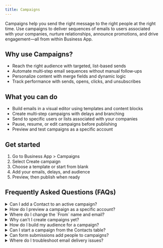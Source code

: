 ```yaml
---
title: Campaigns
---
```


Campaigns help you send the right message to the right people at the right time. Use campaigns to deliver sequences of emails to users associated with your companies, nurture relationships, announce promotions, and drive engagement—all from within Business App.

## Why use Campaigns?

- Reach the right audience with targeted, list-based sends
- Automate multi‑step email sequences without manual follow‑ups
- Personalize content with merge fields and dynamic logic
- Track performance with sends, opens, clicks, and unsubscribes

## What you can do

- Build emails in a visual editor using templates and content blocks
- Create multi‑step campaigns with delays and branching
- Send to specific users or lists associated with your companies
- Pause, resume, or edit campaigns before publishing
- Preview and test campaigns as a specific account

## Get started

1. Go to Business App > Campaigns
2. Select Create campaign
3. Choose a template or start from blank
4. Add your emails, delays, and audience
5. Preview, then publish when ready

## Frequently Asked Questions (FAQs)

<details>
<summary>Can I add a Contact to an active campaign?</summary>

Yes. You can add eligible contacts or lists to an active campaign. New recipients will start from the beginning of the sequence.
</details>

<details>
<summary>How do I preview a campaign as a specific account?</summary>

Use the Preview option in the campaign builder to select a contact and see merge fields and links as your recipients would.
</details>

<details>
<summary>Where do I change the `From` name and email?</summary>

Go to Administration > Email Settings to configure the default sender name and email used by campaigns. See: [Email Configuration](../administration/email_configuration.md)
</details>

<details>
<summary>Why can't I create campaigns yet?</summary>

If you see a message that campaigns aren’t set up, reach out to your administrator to enable the feature for your account.
</details>

<details>
<summary>How do I build my audience for a campaign?</summary>

Create segments in `CRM` > `Lists` using static or smart lists, then select your list when configuring the campaign audience. See: [Lists](../crm/lists.md)
</details>

<details>
<summary>Can I start a campaign from the Contacts table?</summary>

Yes. From a contact profile, use the `Campaigns` section to schedule, pause, or resume campaigns. See: [Contacts](../crm/contacts/index.md#start-pause-or-resume-campaigns)
</details>

<details>
<summary>Can form submissions add people to campaigns?</summary>

Yes. Build an automation that triggers "When a form is submitted" to add the contact to a campaign or start a nurture workflow. See: [Forms](../crm/forms.md) and [Automations](../automations/index.md)
</details>

<details>
<summary>Where do I troubleshoot email delivery issues?</summary>

Use `Administration` > `Email History` to review sent emails and statuses, then verify domain authentication and deliverability settings. See: [Email History](../administration/email_history.md) and [Email Configuration](../administration/email_configuration.md)
</details>


